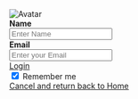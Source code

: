 <form action="action_page.php" method="post">
  <div class="imgcontainer">
    <img src=https://png.pngtree.com/png-clipart/20200224/original/pngtree-avatar-icon-profile-icon-member-login-vector-isolated-png-image_5247852.jpg alt="Avatar" class="avatar">
  </div>

  <div class="container">
    <label for="name"><b>Name</b></label>
    <br><input type="text" placeholder="Enter Name" name="name" required>
    </div>
  <div class="container">
    <label for="email"><b>Email</b></label>
    <br><input type="text" placeholder="Enter your Email" name="email" required>
    <br><a href="https://www.monkeysolutions.codes/login1" class="button">Login</a>
    <br><label>
      <input type="checkbox" checked="checked" name="remember"> Remember me
    </label>
  </div>
    <a href="https://www.monkeysolutions.codes/" class="button">Cancel and return back to <u>Home</u> </a>
  </div>
</form>
